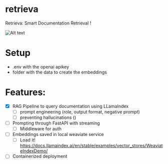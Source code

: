 # retrieva
Retrieva: Smart Documentation Retrieval !


![Alt text](retrieva_demo.gif)


# Setup
- .env with the openai apikey
- folder with the data to create the embeddings


# Features:

- [x] RAG Pipeline to query documentation using LLamaIndex
   - [ ] prompt engineering (role, output format, negative prompt)
   - [ ] preventing hallucinations ()
- [ ] Prompting through FastAPI with streaming
   - [ ] Middleware for auth
- [ ] Embeddings saved in local weaviate service
   - [ ] Load it! https://docs.llamaindex.ai/en/stable/examples/vector_stores/WeaviateIndexDemo/
- [ ] Containerized deployment